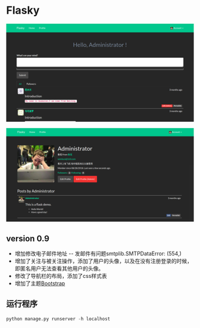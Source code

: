 # Flasky
![](1.png)

![](2.png)

## version 0.9

* 增加修改电子邮件地址 -- 发邮件有问题smtplib.SMTPDataError: (554,)
* 增加了关注与被关注操作，添加了用户的头像，以及在没有注册登录的时候，即匿名用户无法查看其他用户的头像。
* 修改了导航栏的布局，添加了css样式表
* 增加了主题[Bootstrap]("https://maxcdn.bootstrapcdn.com/bootswatch/3.3.7/darkly/bootstrap.min.css")

## 运行程序
```python
python manage.py runserver -h localhost
```